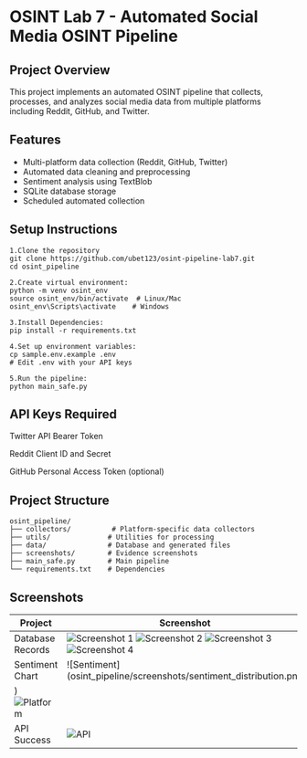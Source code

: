 # OSINT Lab 7 - Automated Social Media OSINT Pipeline

## Project Overview
This project implements an automated OSINT pipeline that collects, processes, and analyzes social media data from multiple platforms including Reddit, GitHub, and Twitter.

## Features
- Multi-platform data collection (Reddit, GitHub, Twitter)
- Automated data cleaning and preprocessing
- Sentiment analysis using TextBlob
- SQLite database storage
- Scheduled automated collection

## Setup Instructions
```
1.Clone the repository
git clone https://github.com/ubet123/osint-pipeline-lab7.git
cd osint_pipeline

2.Create virtual environment:
python -m venv osint_env
source osint_env/bin/activate  # Linux/Mac
osint_env\Scripts\activate    # Windows

3.Install Dependencies:
pip install -r requirements.txt

4.Set up environment variables:
cp sample.env.example .env
# Edit .env with your API keys

5.Run the pipeline:
python main_safe.py

```

## API Keys Required
Twitter API Bearer Token

Reddit Client ID and Secret

GitHub Personal Access Token (optional)

## Project Structure
```
osint_pipeline/
├── collectors/          # Platform-specific data collectors
├── utils/              # Utilities for processing
├── data/               # Database and generated files
├── screenshots/        # Evidence screenshots
├── main_safe.py        # Main pipeline
└── requirements.txt    # Dependencies
```


## Screenshots

| Project | Screenshot |
| ------- | ---------- |
| Database Records | ![Screenshot 1]('../osint_pipeline/screenshots/Screenshot%202025-09-19%20123256.png') ![Screenshot 2](../osint_pipeline/screenshots/Screenshot%202025-09-19%20123316.png) ![Screenshot 3](../osint_pipeline/screenshots/Screenshot%202025-09-19%20123332.png) ![Screenshot 4](../osint_pipeline/screenshots/Screenshot%202025-09-19%20123403.png) |
| Sentiment Chart | ![Sentiment](osint_pipeline/screenshots/sentiment_distribution.png
) ![Platform](../osint_pipeline/screenshots/platform_distribution.png) |
| API Success | ![API](../osint_pipeline/screenshots/Screenshot%202025-09-19%20123227.png) |

